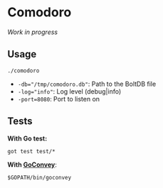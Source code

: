 # Comodoro

*Work in progress*

## Usage

    ./comodoro

* `-db="/tmp/comodoro.db"`: Path to the BoltDB file
* `-log="info"`: Log level (debug|info)
* `-port=8080`: Port to listen on

## Tests

**With Go test:**

    got test test/*

**With [GoConvey](http://goconvey.co/)**:

    $GOPATH/bin/goconvey
